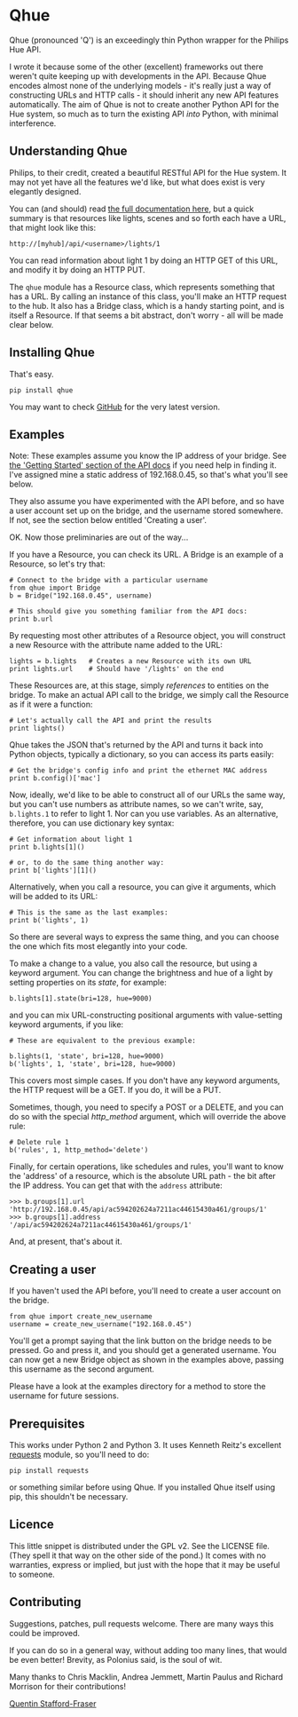 # Qhue

Qhue (pronounced 'Q') is an exceedingly thin Python wrapper for the Philips Hue API.

I wrote it because some of the other (excellent) frameworks out there weren't quite keeping up with developments in the API.  Because Qhue encodes almost none of the underlying models - it's really just a way of constructing URLs and HTTP calls - it should inherit any new API features automatically.  The aim of Qhue is not to create another Python API for the Hue system, so much as to turn the existing API *into* Python, with minimal interference.

## Understanding Qhue

Philips, to their credit, created a beautiful RESTful API for the Hue system.  It may not yet have all the features we'd like, but what does exist is very elegantly designed.  

You can (and should) read [the full documentation here](http://www.developers.meethue.com/philips-hue-api), but a quick summary is that resources like lights, scenes and so forth each have a URL, that might look like this:

    http://[myhub]/api/<username>/lights/1

You can read information about light 1 by doing an HTTP GET of this URL, and modify it by doing an HTTP PUT.

The `qhue` module has a Resource class, which represents something that has a URL. By calling an instance of this class, you'll make an HTTP request to the hub.  It also has a Bridge class, which is a handy starting point, and is itself a Resource.  If that seems a bit abstract, don't worry - all will be made clear below.

## Installing Qhue

That's easy.

    pip install qhue

You may want to check [GitHub](https://github.com/quentinsf/qhue) for the very latest version.

## Examples

Note: These examples assume you know the IP address of your bridge.  See [the 'Getting Started' section of the API docs](http://www.developers.meethue.com/documentation/getting-started) if you need help in finding it.  I've assigned mine a static address of 192.168.0.45, so that's what you'll see below.

They also assume you have experimented with the API before, and so have a user account set up on the bridge, and the username stored somewhere.  If not, see the section below entitled 'Creating a user'. 

OK.  Now those preliminaries are out of the way...

If you have a Resource, you can check its URL. A Bridge is an example of a Resource, so let's try that:

    # Connect to the bridge with a particular username
    from qhue import Bridge
    b = Bridge("192.168.0.45", username)

    # This should give you something familiar from the API docs:
    print b.url 

By requesting most other attributes of a Resource object, you will construct a new Resource with the attribute name added to the URL:

    lights = b.lights   # Creates a new Resource with its own URL
    print lights.url    # Should have '/lights' on the end

These Resources are, at this stage, simply *references* to entities on the bridge. To make an actual API call to the bridge, we simply call the Resource as if it were a function:

    # Let's actually call the API and print the results
    print lights()  

Qhue takes the JSON that's returned by the API and turns it back into Python objects, typically a dictionary, so you can access its parts easily:

    # Get the bridge's config info and print the ethernet MAC address
    print b.config()['mac']

Now, ideally, we'd like to be able to construct all of our URLs the same way, but you can't use numbers as attribute names, so we can't write, say, `b.lights.1` to refer to light 1.  Nor can you use variables.  As an alternative, therefore, you can use dictionary key syntax:

    # Get information about light 1
    print b.lights[1]()

    # or, to do the same thing another way:
    print b['lights'][1]()

Alternatively, when you call a resource, you can give it arguments, which will be added to its URL:

    # This is the same as the last examples:
    print b('lights', 1)

So there are several ways to express the same thing, and you can choose the one which fits most elegantly into your code.

To make a change to a value, you also call the resource, but using a keyword argument.  You can change the brightness and hue of a light by setting properties on its *state*, for example:

    b.lights[1].state(bri=128, hue=9000)

and you can mix URL-constructing positional arguments with value-setting keyword arguments, if you like:

    # These are equivalent to the previous example:

    b.lights(1, 'state', bri=128, hue=9000)
    b('lights', 1, 'state', bri=128, hue=9000)

This covers most simple cases.  If you don't have any keyword arguments, the HTTP request will be a GET.  If you do, it will be a PUT.  

Sometimes, though, you need to specify a POST or a DELETE, and you can do so with the special *http_method* argument, which will override the above rule:

    # Delete rule 1
    b('rules', 1, http_method='delete')

Finally, for certain operations, like schedules and rules, you'll want to know the 'address' of a resource, which is the absolute URL path - the bit after the IP address.  You can get that with the `address` attribute:

    >>> b.groups[1].url
    'http://192.168.0.45/api/ac594202624a7211ac44615430a461/groups/1'
    >>> b.groups[1].address
    '/api/ac594202624a7211ac44615430a461/groups/1'

And, at present, that's about it. 



## Creating a user

If you haven't used the API before, you'll need to create a user account on the bridge.

    from qhue import create_new_username
    username = create_new_username("192.168.0.45")

You'll get a prompt saying that the link button on the bridge needs to be pressed.  Go and press it, and you should get a generated username. You can now get a new Bridge object as shown in the examples above, passing this username as the second argument.

Please have a look at the examples directory for a method to store the username for future sessions.

## Prerequisites

This works under Python 2 and Python 3.  It uses Kenneth Reitz's excellent [requests](http://docs.python-requests.org/en/latest/) module, so you'll need to do:

    pip install requests

or something similar before using Qhue.  If you installed Qhue itself using pip, this shouldn't be necessary.


## Licence

This little snippet is distributed under the GPL v2. See the LICENSE file. (They spell it that way on the other side of the pond.) It comes with no warranties, express or implied, but just with the hope that it may be useful to someone.


## Contributing

Suggestions, patches, pull requests welcome.  There are many ways this could be improved.  

If you can do so in a general way, without adding too many lines, that would be even better!  Brevity, as Polonius said, is the soul of wit.

Many thanks to Chris Macklin, Andrea Jemmett, Martin Paulus and Richard Morrison for their contributions!

[Quentin Stafford-Fraser](http://quentinsf.com)


